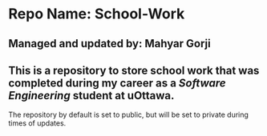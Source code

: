 # Repo Name: School-Work
## Managed and updated by: Mahyar Gorji

This is a repository to store school work
that was completed during my career as a *Software Engineering* student at **uOttawa**.
---
The repository by default is set to public, but will be set to private during times of updates.
